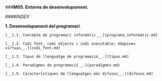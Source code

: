 ###__M05. Entorns de desenvolupament__.

####_ÍNDEX_

  __1. Desenvolupament del programari__.
  
    [__1.1. Concepte de programari informàtic__.](programa_informatic.md)
    
    [__1.2. Codi font, codi objecte i codi executable; màquines virtuas__.](codi_font.md)
    
    [__1.3. Tipus de llenguatge de programació__.](tipus.md)
    
    [__1.4. Paradigmes de programació__.](paradigmes.md)
    
    [__1.5. Característiques de llenguatges més difosos__.](difosos.md)
    
    
